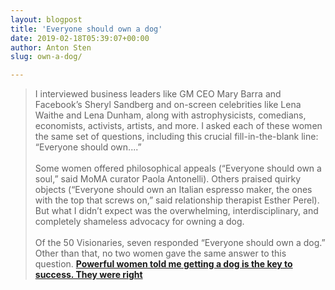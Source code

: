 ```yaml
---
layout: blogpost
title: 'Everyone should own a dog'
date: 2019-02-18T05:39:07+00:00
author: Anton Sten
slug: own-a-dog/

---
```

>I interviewed business leaders like GM CEO Mary Barra and Facebook’s Sheryl Sandberg and on-screen celebrities like Lena Waithe and Lena Dunham, along with astrophysicists, comedians, economists, activists, artists, and more. I asked each of these women the same set of questions, including this crucial fill-in-the-blank line: “Everyone should own....”
<br /><br />
Some women offered philosophical appeals (“Everyone should own a soul,” said MoMA curator Paola Antonelli). Others praised quirky objects (“Everyone should own an Italian espresso maker, the ones with the top that screws on,” said relationship therapist Esther Perel). But what I didn’t expect was the overwhelming, interdisciplinary, and completely shameless advocacy for owning a dog.
<br /><br />
Of the 50 Visionaries, seven responded “Everyone should own a dog.” Other than that, no two women gave the same answer to this question.
**[Powerful women told me getting a dog is the key to success. They were right](https://qz.com/work/1347901/powerful-women-told-me-getting-a-dog-was-the-key-to-success-they-were-right/)**
